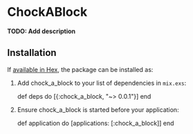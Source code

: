 # ChockABlock

**TODO: Add description**

## Installation

If [available in Hex](https://hex.pm/docs/publish), the package can be installed as:

  1. Add chock_a_block to your list of dependencies in `mix.exs`:

        def deps do
          [{:chock_a_block, "~> 0.0.1"}]
        end

  2. Ensure chock_a_block is started before your application:

        def application do
          [applications: [:chock_a_block]]
        end
